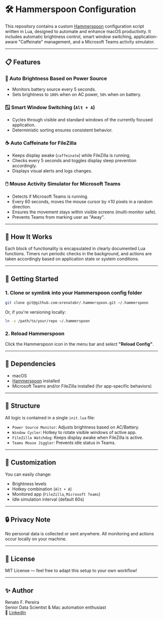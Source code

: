 # 🛠️ Hammerspoon Configuration

This repository contains a custom [Hammerspoon](https://www.hammerspoon.org/) configuration script written in Lua, designed to automate and enhance macOS productivity. It includes automatic brightness control, smart window switching, application-aware "Caffeinate" management, and a Microsoft Teams activity simulator.

---

## 📋 Features

### 🔋 Auto Brightness Based on Power Source
- Monitors battery source every 5 seconds.
- Sets brightness to `100%` when on AC power, `50%` when on battery.

### 🪟 Smart Window Switching (`Alt + A`)
- Cycles through visible and standard windows of the currently focused application.
- Deterministic sorting ensures consistent behavior.

### ☕ Auto Caffeinate for FileZilla
- Keeps display awake (`caffeinate`) while FileZilla is running.
- Checks every 5 seconds and toggles display sleep prevention accordingly.
- Displays visual alerts and logs changes.

### 🖱️ Mouse Activity Simulator for Microsoft Teams
- Detects if Microsoft Teams is running.
- Every 60 seconds, moves the mouse cursor by ±10 pixels in a random direction.
- Ensures the movement stays within visible screens (multi-monitor safe).
- Prevents Teams from marking user as "Away".

---

## 🧠 How It Works

Each block of functionality is encapsulated in clearly documented Lua functions. Timers run periodic checks in the background, and actions are taken accordingly based on application state or system conditions.

---

## 🚀 Getting Started

### 1. Clone or symlink into your Hammerspoon config folder
```bash
git clone git@github.com:orenatobr/.hammerspoon.git ~/.hammerspoon
```

Or, if you're versioning locally:

```bash
ln -s /path/to/your/repo ~/.hammerspoon
```

### 2. Reload Hammerspoon
Click the Hammerspoon icon in the menu bar and select **"Reload Config"**.

---

## 📎 Dependencies

- macOS
- [Hammerspoon](https://www.hammerspoon.org/) installed
- Microsoft Teams and/or FileZilla installed (for app-specific behaviors)

---

## 📁 Structure

All logic is contained in a single `init.lua` file:

- `Power Source Monitor`: Adjusts brightness based on AC/Battery.
- `Window Cycler`: Hotkey to rotate visible windows of active app.
- `FileZilla Watchdog`: Keeps display awake when FileZilla is active.
- `Teams Mouse Jiggler`: Prevents idle status in Teams.

---

## 🧪 Customization

You can easily change:
- Brightness levels
- Hotkey combination (`Alt + A`)
- Monitored app (`FileZilla`, `Microsoft Teams`)
- Idle simulation interval (default 60s)

---

## 🔒 Privacy Note

No personal data is collected or sent anywhere. All monitoring and actions occur locally on your machine.

---

## 📄 License

MIT License — feel free to adapt this setup to your own workflow!

---

## ✨ Author

Renato F. Pereira  
Senior Data Scientist & Mac automation enthusiast  
🔗 [LinkedIn](https://www.linkedin.com/in/orenatobr)
